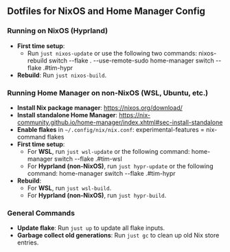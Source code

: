 ## Dotfiles for NixOS and Home Manager Config

### Running on NixOS (Hyprland)
- **First time setup**:
    - Run `just nixos-update` or use the following two commands:
        nixos-rebuild switch --flake . --use-remote-sudo
        home-manager switch --flake .#tim-hypr
- **Rebuild**: Run `just nixos-build`.

### Running Home Manager on non-NixOS (WSL, Ubuntu, etc.)
- **Install Nix package manager**: https://nixos.org/download/
- **Install standalone Home Manager**: https://nix-community.github.io/home-manager/index.xhtml#sec-install-standalone
- **Enable flakes** in `~/.config/nix/nix.conf`:
    experimental-features = nix-command flakes
- **First time setup**:
    - For **WSL**, run `just wsl-update` or the following command:
        home-manager switch --flake .#tim-wsl
    - For **Hyprland (non-NixOS)**, run `just hypr-update` or the following command:
        home-manager switch --flake .#tim-hypr
- **Rebuild**:
    - For **WSL**, run `just wsl-build`.
    - For **Hyprland (non-NixOS)**, run `just hypr-build`.

### General Commands
- **Update flake**: Run `just up` to update all flake inputs.
- **Garbage collect old generations**: Run `just gc` to clean up old Nix store entries.
